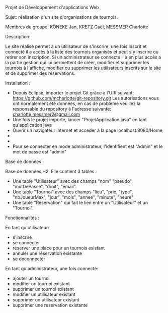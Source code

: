 Projet de Développement d'applications Web

Sujet: réalisation d'un site d'organisations de tournois.

Membres du groupe: KÖNEKE Jan, KRETZ Gaël, MESSMER Charlotte

Description: 

Le site réalisé permet à un utilisateur de s'inscrire, une fois inscrit et connecté il a accès à la liste des tournois organisés et peut s'y inscrire ou retirer son inscription. 
Si un administrateur se connecte il à en plus accès a la partie gestion qui lui permettent de créer, modifier et supprimer les tournois à l'affiche, modifier ou supprimer les utilisateurs inscrits sur le site et de supprimer des réservations.



Installation :

- Depuis Eclipse, importer le projet Git grâce à l'URI suivant:  https://github.com/mcharlotte/git-repository.git
  Les autorisations vous ont normalement été données, en cas de problème veuillez la responsable du repository à     l'adresse suivante: charlotte.messmer2@gmail.com
- Une fois le projet importé, lancer "ProjetApplication.java" en tant qu'application java
- Ouvrir un navigateur internet et acceder à la page localhost:8080/Home
- 
- 
- Pour se connecter en mode administrateur, l'identifient est "Admin" et le mot de passe est "admin"



Base de données :

Base de données H2. Elle contient 3 tables :
- Une table "Utilisateur" avec des champs "nom" "pseudo", "motDePasse", "droit", "email".
- Une table "Tournoi" avec des champs "lieu", "prix, "type", "nbJoueurMax", "jour", "mois", "annee", "minute", "heure"
- Une table "Reservation" qui fait le lien entre un "Utilisateur" et un "Tournoi".  



Fonctionnalités :

En tant qu'utilisateur:
- s'inscrire
- se connecter
- réserver une place pour un tournois existant
- annuler une réservation existante
- se deconnecter

En tant qu'administrateur, une fois connecté:
- ajouter un tournoi
- modifier un tournoi existant
- supprimer un tournoi existant
- modifier un utilisateur existant
- supprimer un utilisateur existant
- supprimer une reservation existante


